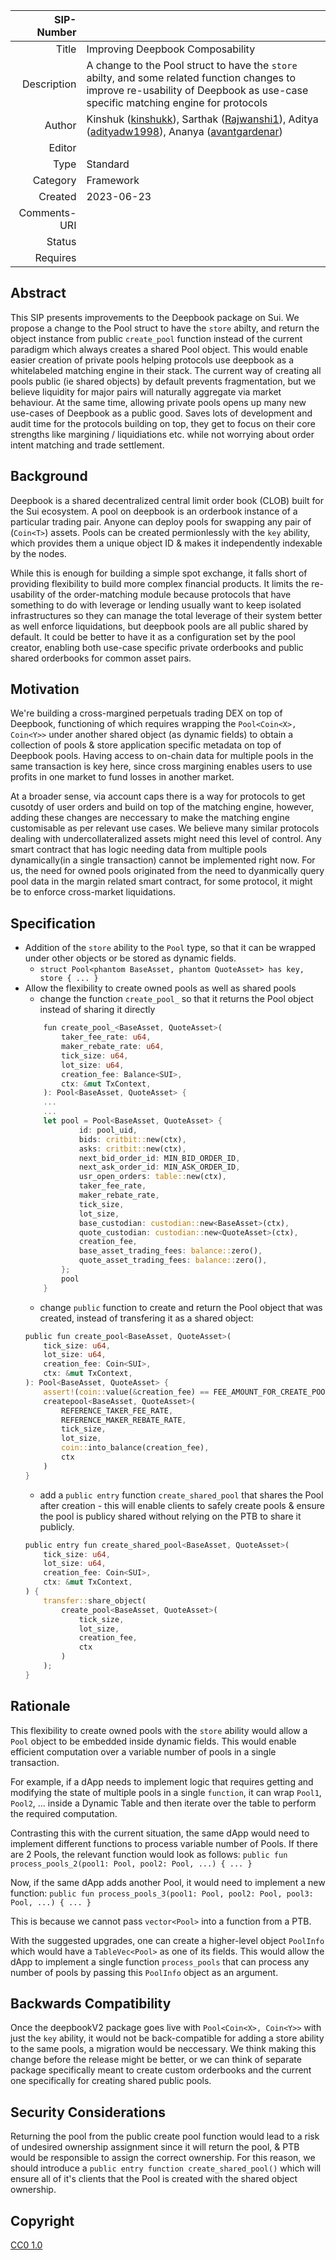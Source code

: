 | SIP-Number          |  |
| ---:                | :--- |
| Title               | Improving Deepbook Composability |
| Description         | A change to the Pool struct to have the `store` abilty, and some related function changes to improve re-usability of Deepbook as use-case specific matching engine for protocols |
| Author              | Kinshuk ([kinshukk](https://github.com/kinshukk)), Sarthak ([Rajwanshi1](https://github.com/Rajwanshi1)), Aditya ([adityadw1998](https://github.com/adityadw1998)), Ananya ([avantgardenar](https://github.com/avantgardenar)) |
| Editor              |  |
| Type                | Standard |
| Category            | Framework |
| Created             | 2023-06-23 |
| Comments-URI        |  |
| Status              |  |
| Requires            |  |

## Abstract

This SIP presents improvements to the Deepbook package on Sui. We propose a change to the Pool struct to have the `store` abilty, and return the object instance from public `create_pool` function instead of the current paradigm which always creates a shared Pool object. 
This would enable easier creation of private pools helping protocols use deepbook as a whitelabeled matching engine in their stack. The current way of creating all pools public (ie shared objects) by default prevents fragmentation, but we believe liquidity for major pairs will naturally aggregate via market behaviour. At the same time, allowing private pools opens up many new use-cases of Deepbook as a public good. Saves lots of development and audit time for the protocols building on top, they get to focus on their core strengths like margining / liquidiations etc. while not worrying about order intent matching and trade settlement.

## Background

Deepbook is a shared decentralized central limit order book (CLOB) built for the Sui ecosystem. A pool on deepbook is an orderbook instance of a particular trading pair. Anyone can deploy pools for swapping any pair of (`Coin<T>`) assets. Pools can be created permionlessly with the `key` ability, which provides them a unique object ID & makes it independently indexable by the nodes.

While this is enough for building a simple spot exchange, it falls short of providing flexibility to build more complex financial products. It limits the re-usability of the order-matching module because protocols that have something to do with leverage or lending usually want to keep isolated infrastructures so they can manage the total leverage of their system better as well enforce liquidations, but deepbook pools are all public shared by default. It could be better to have it as a configuration set by the pool creator, enabling both use-case specific private orderbooks and public shared orderbooks for common asset pairs.

## Motivation

We're building a cross-margined perpetuals trading DEX on top of Deepbook, functioning of which requires wrapping the `Pool<Coin<X>, Coin<Y>>` under another shared object (as dynamic fields) to obtain a collection of pools & store application specific metadata on top of Deepbook pools. Having access to on-chain data for multiple pools in the same transaction is key here, since cross margining enables users to use profits in one market to fund losses in another market. 

At a broader sense, via account caps there is a way for protocols to get cusotdy of user orders and build on top of the matching engine, however, adding these changes are neccessary to make the matching engine customisable as per relevant use cases. We believe many similar protocols dealing with undercollateralized assets might need this level of control. Any smart contract that has logic needing data from multiple pools dynamically(in a single transaction) cannot be implemented right now. For us, the need for owned pools originated from the need to dyanmically query pool data in the margin related smart contract, for some protocol, it might be to enforce cross-market liquidations. 

## Specification

- Addition of the `store` ability to the `Pool` type, so that it can be wrapped under other objects or be stored as dynamic fields.
  - `struct Pool<phantom BaseAsset, phantom QuoteAsset> has key, store { ... }`
- Allow the flexibility to create owned pools as well as shared pools
    - change the function `create_pool_` so that it returns the Pool object instead of sharing it directly
    ```Rust
        fun create_pool_<BaseAsset, QuoteAsset>(
            taker_fee_rate: u64,
            maker_rebate_rate: u64,
            tick_size: u64,
            lot_size: u64,
            creation_fee: Balance<SUI>,
            ctx: &mut TxContext,
        ): Pool<BaseAsset, QuoteAsset> {
        ...
        ...
        let pool = Pool<BaseAsset, QuoteAsset> {
                id: pool_uid,
                bids: critbit::new(ctx),
                asks: critbit::new(ctx),
                next_bid_order_id: MIN_BID_ORDER_ID,
                next_ask_order_id: MIN_ASK_ORDER_ID,
                usr_open_orders: table::new(ctx),
                taker_fee_rate,
                maker_rebate_rate,
                tick_size,
                lot_size,
                base_custodian: custodian::new<BaseAsset>(ctx),
                quote_custodian: custodian::new<QuoteAsset>(ctx),
                creation_fee,
                base_asset_trading_fees: balance::zero(),
                quote_asset_trading_fees: balance::zero(),
            };
            pool
        }
    ```
    - change `public` function to create and return the Pool object that was created, instead of transfering it as a shared object:
    ```Rust
    public fun create_pool<BaseAsset, QuoteAsset>(
        tick_size: u64,
        lot_size: u64,
        creation_fee: Coin<SUI>,
        ctx: &mut TxContext,
    ): Pool<BaseAsset, QuoteAsset> {
        assert!(coin::value(&creation_fee) == FEE_AMOUNT_FOR_CREATE_POOL, EInvalidFee);
        createpool<BaseAsset, QuoteAsset>(
            REFERENCE_TAKER_FEE_RATE,
            REFERENCE_MAKER_REBATE_RATE,
            tick_size,
            lot_size,
            coin::into_balance(creation_fee),
            ctx
        )
    }
    ```
    - add a `public entry` function `create_shared_pool` that shares the Pool after creation - this will enable clients to safely create pools & ensure the pool is publicy shared without relying on the PTB to share it publicly.
    ```Rust
    public entry fun create_shared_pool<BaseAsset, QuoteAsset>(
        tick_size: u64,
        lot_size: u64,
        creation_fee: Coin<SUI>,
        ctx: &mut TxContext,
    ) {
        transfer::share_object(
            create_pool<BaseAsset, QuoteAsset>(
                tick_size,
                lot_size,
                creation_fee,
                ctx
            )
        );
    }
    ```
    


## Rationale

This flexibility to create owned pools with the `store` ability would allow a `Pool` object to be embedded inside dynamic fields. This would enable efficient computation over a variable number of pools in a single transaction. 

For example, if a dApp needs to implement logic that requires getting and modifying the state of multiple pools in a single `function`, it can wrap `Pool1`, `Pool2`, ... inside a Dynamic Table and then iterate over the table to perform the required computation. 

Contrasting this with the current situation, the same dApp would need to implement different functions to process variable number of Pools. If there are 2 Pools, the relevant function would look as follows:
`public fun process_pools_2(pool1: Pool, pool2: Pool, ...) { ... }`

Now, if the same dApp adds another Pool, it would need to implement a new function:
`public fun process_pools_3(pool1: Pool, pool2: Pool, pool3: Pool, ...) { ... }`

This is because we cannot pass `vector<Pool>` into a function from a PTB.

With the suggested upgrades, one can create a higher-level object `PoolInfo` which would have a `TableVec<Pool>` as one of its fields. This would allow the dApp to implement a single function `process_pools` that can process any number of pools by passing this `PoolInfo` object as an argument.

## Backwards Compatibility

Once the deepbookV2 package goes live with `Pool<Coin<X>, Coin<Y>>` with just the `key` ability, it would not be back-compatible for adding a store ability to the same pools, a migration would be neccessary. We think making this change before the release might be better, or we can think of separate package specifically meant to create custom orderbooks and the current one specifically for creating shared public pools.

## Security Considerations

Returning the pool from the public create pool function would lead to a risk of undesired ownership assignment since it will return the pool, & PTB would be responsible to assign the correct ownership. For this reason, we should introduce a `public entry function create_shared_pool()` which will ensure all of it's clients that the Pool is created with the shared object ownership. 

## Copyright

[CC0 1.0](../LICENSE.md)

